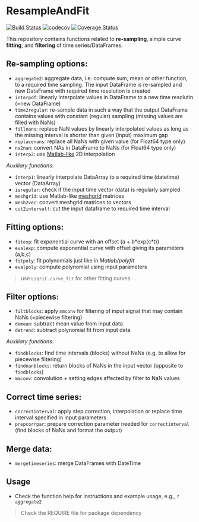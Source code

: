 ResampleAndFit
============
[![Build Status](https://travis-ci.org/emenems/ResampleAndFit.jl.svg?branch=master)](https://travis-ci.org/emenems/ResampleAndFit.jl)
[![codecov](https://codecov.io/gh/emenems/ResampleAndFit.jl/branch/master/graph/badge.svg)](https://codecov.io/gh/emenems/ResampleAndFit.jl)
[![Coverage Status](https://coveralls.io/repos/github/emenems/ResampleAndFit.jl/badge.svg?branch=master)](https://coveralls.io/github/emenems/ResampleAndFit.jl?branch=master)

This repository contains functions related to **re-sampling**, simple curve **fitting**, and **filtering** of time series/DataFrames.  

## Re-sampling options:
* `aggregate2`: aggregate data, i.e. compute sum, mean or other function, to a required time sampling. The input DataFrame is re-sampled and new DataFrame with required time resolution is created  
* `interpdf`: linearly interpolate values in DataFrame to a new time resolutin (=new DataFrame)
* `time2regular`: re-sample data in such a way that the output DataFrame contains values with constant (regular) sampling (missing values are filled with NaNs)  
* `fillnans`: replace NaN values by linearly interpolated values as long as the missing interval is shorter than given (input) maximum gap
* `replacenans`: replace all NaNs with given value (for Float64 type only)
* `na2nan`: convert NAs in DataFrame to NaNs (for Float64 type only)
* `interp2`: use [Matlab-like](https://www.mathworks.com/help/matlab/ref/interp2.html) 2D interpolation

_Auxiliary functions_:  
* `interp1`: linearly interpolate DataArray to a required time (datetime) vector (DataArray)
* `isregular`: check if the input time vector (data) is regularly sampled
* `meshgrid`: use Matlab-like [meshgrid](https://www.mathworks.com/help/matlab/ref/meshgrid.html) matrices
* `mesh2vec`: convert meshgrid matrices to vectors
* `cut2interval!`: cut the input dataframe to required time interval

## Fitting options:
* `fitexp`: fit exponential curve with an offset (a + b\*exp(c\*t))
* `evalexp`: compute exponential curve with offset giving its parameters (a,b,c)
* `fitpoly`: fit polynomials just like in _Matlab/polyfit_
* `evalpoly`: compute polynomial using input parameters
> use `LsqFit.curve_fit` for other fitting curves

## Filter options:
* `filtblocks`: apply `mmconv` for filtering of input signal that may contain NaNs (=piecewise filtering)
* `demean`: subtract mean value from input data
* `detrend`: subtract polynomial fit from input data

_Auxiliary functions_:  
* `findblocks`: find time intervals (blocks) without NaNs (e.g. to allow for piecewise filtering)
* `findnanblocks`: return blocks of NaNs in the input vector (opposite to `findblocks`)
* `mmconv`: convolution + setting edges affected by filter to NaN values

## Correct time series:
* `correctinterval`: apply step correction, interpolation or replace time interval specified in input parameters
* `prepcorrpar`: prepare correction parameter needed for `correctinterval` (find blocks of NaNs and format the output)

## Merge data:
* `mergetimeseries`: merge DataFrames with DateTime

## Usage
* Check the function help for instructions and example usage, e.g., `?aggregate2`

> Check the REQUIRE file for package dependency
